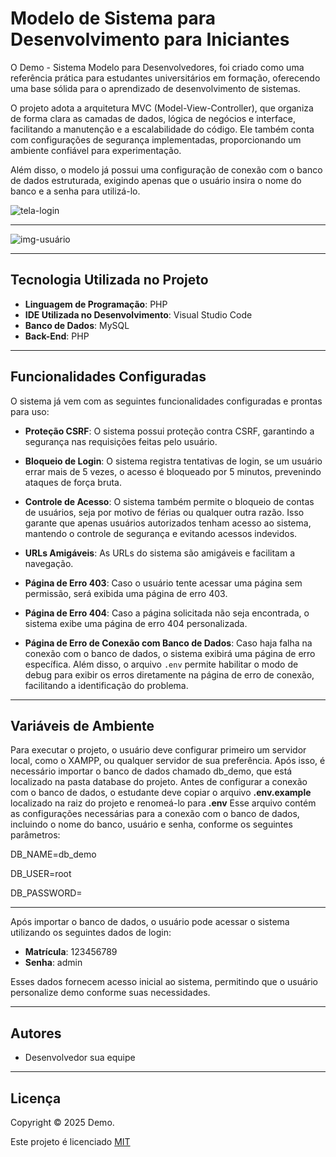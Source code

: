 # Modelo de Sistema para Desenvolvimento para Iniciantes

O Demo - Sistema Modelo para Desenvolvedores, foi criado como uma referência prática para estudantes universitários em formação, oferecendo uma base sólida para o aprendizado de desenvolvimento de sistemas.

O projeto adota a arquitetura MVC (Model-View-Controller), que organiza de forma clara as camadas de dados, lógica de negócios e interface, facilitando a manutenção e a escalabilidade do código. Ele também conta com configurações de segurança implementadas, proporcionando um ambiente confiável para experimentação.

Além disso, o modelo já possui uma configuração de conexão com o banco de dados estruturada, exigindo apenas que o usuário insira o nome do banco e a senha para utilizá-lo.

![tela-login](https://github.com/user-attachments/assets/7f69a013-b0b9-4556-82fb-05c698243c71)




---

![img-usuário](https://github.com/user-attachments/assets/e8f29454-33dc-43fb-955e-56bfb9247ea4)


---

## Tecnologia Utilizada no Projeto

- **Linguagem de Programação**: PHP  
- **IDE Utilizada no Desenvolvimento**: Visual Studio Code  
- **Banco de Dados**: MySQL  
- **Back-End**: PHP  

---

## Funcionalidades Configuradas

O sistema já vem com as seguintes funcionalidades configuradas e prontas para uso:

- **Proteção CSRF**: O sistema possui proteção contra CSRF, garantindo a segurança nas requisições feitas pelo usuário.
  
- **Bloqueio de Login**: O sistema registra tentativas de login, se um usuário errar mais de 5 vezes, o acesso é bloqueado por 5 minutos, prevenindo ataques de força bruta.

- **Controle de Acesso**: O sistema também permite o bloqueio de contas de usuários, seja por motivo de férias ou qualquer outra razão. Isso garante que apenas usuários autorizados tenham acesso ao sistema, mantendo o controle de segurança e evitando acessos indevidos.
  
- **URLs Amigáveis**: As URLs do sistema são amigáveis e facilitam a navegação.
  
- **Página de Erro 403**: Caso o usuário tente acessar uma página sem permissão, será exibida uma página de erro 403.
  
- **Página de Erro 404**: Caso a página solicitada não seja encontrada, o sistema exibe uma página de erro 404 personalizada.
  
- **Página de Erro de Conexão com Banco de Dados**: Caso haja falha na conexão com o banco de dados, o sistema exibirá uma página de erro específica. Além disso, o arquivo `.env` permite habilitar o modo de debug para exibir os erros diretamente na página de erro de conexão, facilitando a identificação do problema.


---

## Variáveis de Ambiente

Para executar o projeto, o usuário deve configurar primeiro um servidor local, como o XAMPP, ou qualquer servidor de sua preferência. Após isso, é necessário importar o banco de dados chamado db_demo, que está localizado na pasta database do projeto.
Antes de configurar a conexão com o banco de dados, o estudante deve copiar o arquivo **.env.example** localizado na raiz do projeto e renomeá-lo para **.env** Esse arquivo contém as configurações necessárias para a conexão com o banco de dados, incluindo o nome do banco, usuário e senha, conforme os seguintes parâmetros:

DB_NAME=db_demo

DB_USER=root

DB_PASSWORD=

---

Após importar o banco de dados, o usuário pode acessar o sistema utilizando os seguintes dados de login:

- **Matrícula**: 123456789  
- **Senha**: admin  

Esses dados fornecem acesso inicial ao sistema, permitindo que o usuário personalize demo conforme suas necessidades.


---

## Autores

- Desenvolvedor sua equipe



---

## Licença
Copyright © 2025 Demo.

Este projeto é licenciado [MIT](https://choosealicense.com/licenses/mit/)
